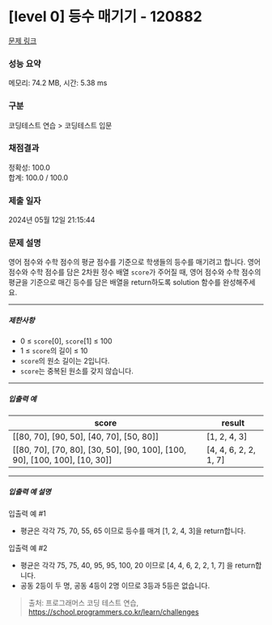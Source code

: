 # [level 0] 등수 매기기 - 120882 

[문제 링크](https://school.programmers.co.kr/learn/courses/30/lessons/120882) 

### 성능 요약

메모리: 74.2 MB, 시간: 5.38 ms

### 구분

코딩테스트 연습 > 코딩테스트 입문

### 채점결과

정확성: 100.0<br/>합계: 100.0 / 100.0

### 제출 일자

2024년 05월 12일 21:15:44

### 문제 설명

<p>영어 점수와 수학 점수의 평균 점수를 기준으로 학생들의 등수를 매기려고 합니다. 영어 점수와 수학 점수를 담은 2차원 정수 배열 <code>score</code>가 주어질 때, 영어 점수와 수학 점수의 평균을 기준으로 매긴 등수를 담은 배열을 return하도록 solution 함수를 완성해주세요.</p>

<hr>

<h5>제한사항</h5>

<ul>
<li>0 ≤ <code>score</code>[0], <code>score</code>[1] ≤ 100</li>
<li>1 ≤ <code>score</code>의 길이 ≤ 10</li>
<li><code>score</code>의 원소 길이는 2입니다.</li>
<li><code>score</code>는 중복된 원소를 갖지 않습니다.</li>
</ul>

<hr>

<h5>입출력 예</h5>
<table class="table">
        <thead><tr>
<th>score</th>
<th>result</th>
</tr>
</thead>
        <tbody><tr>
<td>[[80, 70], [90, 50], [40, 70], [50, 80]]</td>
<td>[1, 2, 4, 3]</td>
</tr>
<tr>
<td>[[80, 70], [70, 80], [30, 50], [90, 100], [100, 90], [100, 100], [10, 30]]</td>
<td>[4, 4, 6, 2, 2, 1, 7]</td>
</tr>
</tbody>
      </table>
<hr>

<h5>입출력 예 설명</h5>

<p>입출력 예 #1</p>

<ul>
<li>평균은 각각 75, 70, 55, 65 이므로 등수를 매겨 [1, 2, 4, 3]을 return합니다.</li>
</ul>

<p>입출력 예 #2</p>

<ul>
<li>평균은 각각 75, 75, 40, 95, 95, 100, 20 이므로 [4, 4, 6, 2, 2, 1, 7] 을 return합니다.</li>
<li>공동 2등이 두 명, 공동 4등이 2명 이므로 3등과 5등은 없습니다.</li>
</ul>


> 출처: 프로그래머스 코딩 테스트 연습, https://school.programmers.co.kr/learn/challenges